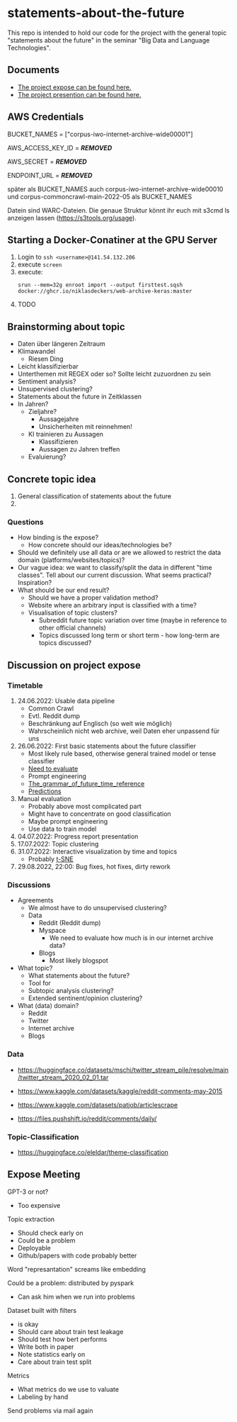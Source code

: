 # statements-about-the-future
This repo is intended to hold our code for the project with the general topic "statements about the future" in the seminar "Big Data and Language Technologies".

## Documents
- [The project expose can be found here.](https://www.overleaf.com/1438418697pvwpsxsfbhsq)
- [The project presention can be found here.](https://www.overleaf.com/5785149735scbmdytpypzp)

## AWS Credentials
BUCKET_NAMES =  ["corpus-iwo-internet-archive-wide00001"]

AWS_ACCESS_KEY_ID = ***REMOVED***

AWS_SECRET = ***REMOVED***

ENDPOINT_URL = ***REMOVED***

später als BUCKET_NAMES auch corpus-iwo-internet-archive-wide00010 und corpus-commoncrawl-main-2022-05 als BUCKET_NAMES

Datein sind WARC-Dateien. Die genaue Struktur könnt ihr euch mit s3cmd ls anzeigen lassen (https://s3tools.org/usage).

## Starting a Docker-Conatiner at the GPU Server
1. Login to ```ssh <username>@141.54.132.206```
2. execute ```screen```
3. execute: 
   ```
   srun --mem=32g enroot import --output firsttest.sqsh docker://ghcr.io/niklasdeckers/web-archive-keras:master
   ```
6. TODO

## Brainstorming about topic
- Daten über längeren Zeitraum
- Klimawandel
   - Riesen Ding
- Leicht klassifizierbar
- Unterthemen mit REGEX oder so? Sollte leicht zuzuordnen zu sein
- Sentiment analysis?
- Unsupervised clustering?
- Statements about the future in Zeitklassen
- In Jahren?
   - Zieljahre?
      - Aussagejahre
      - Unsicherheiten mit reinnehmen!
   - KI trainieren zu Aussagen
      - Klassifizieren
      - Aussagen zu Jahren treffen
   - Evaluierung?
## Concrete topic idea
1. General classification of statements about the future
2. 


### Questions
- How binding is the expose?
   - How concrete should our ideas/technologies be?
- Should we definitely use all data or are we allowed to restrict the data domain (platforms/websites/topics)?
- Our vague idea: we want to classify/split the data in different "time classes". Tell about our current discussion. What seems practical? Inspiration?
- What should be our end result?
   - Should we have a proper validation method?
   - Website where an arbitrary input is classified with a time?
   - Visualisation of topic clusters?
      - Subreddit future topic variation over time (maybe in reference to other official channels)
      - Topics discussed long term or short term - how long-term are topics discussed?

## Discussion on project expose
### Timetable
1. 24.06.2022: Usable data pipeline
   - Common Crawl
   - Evtl. Reddit dump
   - Beschränkung auf Englisch (so weit wie möglich)
   - Wahrscheinlich nicht web archive, weil Daten eher unpassend für uns
2. 26.06.2022: First basic statements about the future classifier
   - Most likely rule based, otherwise general trained model or tense classifier
   - [Need to evaluate](https://github.com/cbjrobertson/ftr_classifier)
   - Prompt engineering
   - [The_grammar_of_future_time_reference](https://www.researchgate.net/publication/243786675_The_grammar_of_future_time_reference_in_European_languages)
   - [Predictions](https://www.goodreads.com/quotes/tag?utf8=✓&id=predictions)
3. Manual evaluation
   - Probably above most complicated part
   - Might have to concentrate on good classification
   - Maybe prompt engineering
   - Use data to train model
4. 04.07.2022: Progress report presentation
5. 17.07.2022: Topic clustering
6. 31.07.2022: Interactive visualization by time and topics
   - Probably [t-SNE](https://towardsdatascience.com/visualising-high-dimensional-datasets-using-pca-and-t-sne-in-python-8ef87e7915b)
7.  29.08.2022, 22:00: Bug fixes, hot fixes, dirty rework

### Discussions
- Agreements
   - We almost have to do unsupervised clustering?
   - Data
      - Reddit (Reddit dump)
      - Myspace
         - We need to evaluate how much is in our internet archive data?
      - Blogs
         - Most likely blogspot
- What topic?
   - What statements about the future?
   - Tool for
   - Subtopic analysis clustering?
   - Extended sentinent/opinion clustering?
- What (data) domain?
   - Reddit
   - Twitter
   - Internet archive
   - Blogs

### Data
- https://huggingface.co/datasets/mschi/twitter_stream_pile/resolve/main/twitter_stream_2020_02_01.tar

- https://www.kaggle.com/datasets/kaggle/reddit-comments-may-2015

- https://www.kaggle.com/datasets/patjob/articlescrape

- https://files.pushshift.io/reddit/comments/daily/

### Topic-Classification
- https://huggingface.co/eleldar/theme-classification

## Expose Meeting
GPT-3 or not?
- Too expensive

Topic extraction
- Should check early on
- Could be a problem
- Deployable
- Github/papers with code probably better

Word "represantation" screams like embedding


Could be a problem: distributed by pyspark
- Can ask him when we run into problems

Dataset built with filters 
- is okay
- Should care about train test leakage
- Should test how bert performs
- Write both in paper
- Note statistics early on
- Care about train test split

Metrics
- What metrics do we use to valuate
- Labeling by hand

Send problems via mail again

